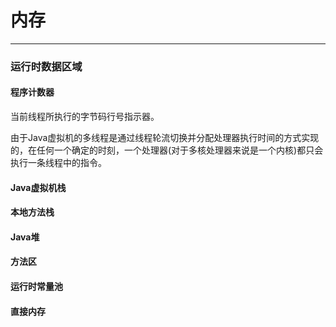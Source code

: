 # 内存
***
### 运行时数据区域
#### 程序计数器
当前线程所执行的字节码行号指示器。

由于Java虚拟机的多线程是通过线程轮流切换并分配处理器执行时间的方式实现的，在任何一个确定的时刻，一个处理器(对于多核处理器来说是一个内核)都只会执行一条线程中的指令。
#### Java虚拟机栈  
#### 本地方法栈
#### Java堆
#### 方法区
#### 运行时常量池  
#### 直接内存  
